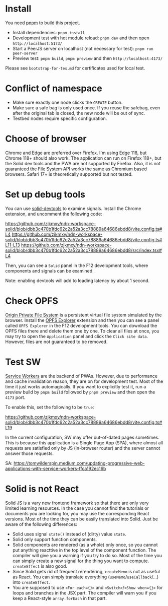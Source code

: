 # Install

You need [pnpm](https://pnpm.io/installation) to build this project.

- Install dependencies: `pnpm install`
- Development test with hot module reload: `pnpm dev` and then open `http://localhost:5173/`
- Start a PeerJS server on localhost (not necessary for test): `pnpm run peer-server`
- Preview test: `pnpm build`, `pnpm preview` and then `http://localhost:4173/`

Please see `bootstrap-for-tes.md` for certificates used for local test.

# Conflict of namespace

- Make sure exactly one node clicks the `CREATE` button.
- Make sure a safe bag is only used once.
  If you reuse the safebag, even after the original tab is closed, the new node will be out of sync.
- Testbed nodes require specific configuration.

# Choose of browser

Chrome and Edge are preferred over Firefox. I'm using Edge 118, but Chrome 118+ should also work.
The application can run on Firefox 118+, but the Solid dev tools and the PWA are not supported by Firefox.
Also, it is not guaranteed the File System API works the same as Chromium based browsers.
Safari 17+ is theoretically supported but not tested.

# Set up debug tools

You can use [solid-devtools](https://github.com/thetarnav/solid-devtools) to examine signals.
Install the Chrome extension, and uncomment the following code:

https://github.com/zjkmxy/ndn-workspace-solid/blob/dbb3c470b1fdc62c2a52a3cc78889a64686ebdd8/vite.config.ts#L4
https://github.com/zjkmxy/ndn-workspace-solid/blob/dbb3c470b1fdc62c2a52a3cc78889a64686ebdd8/vite.config.ts#L11-L13
https://github.com/zjkmxy/ndn-workspace-solid/blob/dbb3c470b1fdc62c2a52a3cc78889a64686ebdd8/src/index.tsx#L4

Then, you can see a `Solid` panel in the F12 development tools, where components and signals can be examined.

Note: enabling devtools will add to loading latency by about 1 second.

# Check OPFS

[Origin Private File System](https://developer.mozilla.org/en-US/docs/Web/API/File_System_API/Origin_private_file_system)
is a persistent virtual file system simulated by the browser.
Install the [OPFS Explorer](https://chrome.google.com/webstore/detail/opfs-explorer/acndjpgkpaclldomagafnognkcgjignd)
extension and then you can see a panel called `OPFS Explorer` in the F12 development tools.
You can download the OPFS files there and delete them one by one.
To clear all files at once, you may try to open the `Application` panel and click the `Click site data`.
However, files are not guaranteed to be removed.

# Test SW

[Service Workers](https://developer.mozilla.org/en-US/docs/Web/API/Service_Worker_API) are the backend of PWAs.
However, due to performance and cache invalidation reason, they are on for development test.
Most of the time it just works automagically.
If you want to explicitly test it, run a preview build by `pnpm build` followed by `pnpm preview` and then open
the `4173` port.

To enable this, set the following to be `true`:

https://github.com/zjkmxy/ndn-workspace-solid/blob/dbb3c470b1fdc62c2a52a3cc78889a64686ebdd8/vite.config.ts#L19

In the current configuration, SW may offer out-of-dated pages sometimes.
This is because this application is a Single Page App (SPA),
where almost all requests are satisfied only by JS (in-browser router) and the server cannot answer those requests.

SA: https://tomwilderspin.medium.com/updating-progressive-web-applications-with-service-workers-ffca192ec16b

# Solid is not React

Solid JS is a vary new frontend framework so that there are only very limited learning resources.
In the case you cannot find the tutorials or documents you are looking for, you may use the corresponding React versions.
Most of the time they can be easily translated into Solid.
Just be aware of the following differences:

- Solid uses signal `state()` instead of (dirty) value `state`.
- Solid only support function components.
- Solid components are rendered (as a whole) only once,
  so you cannot put anything reacttive in the top level of the component function.
  The compiler will give you a warning if you try to do so.
  Most of the time you can simply create a new signal for the thing you want to compute.
  `createEffect` is also good.
- Since Solid gets rid of frequent rerendering, `createMemo` is not as useful as React.
  You can simply translate everything (`useMemo`/`useCallback`/...) into `createEffect`.
- You are supposed to use `<For each={}>` and `<Switch>`/`<Show when={}>` for loops and branches in the JSX part.
  The compiler will warn you if you keep a React-style `array.forEach` in that part.
